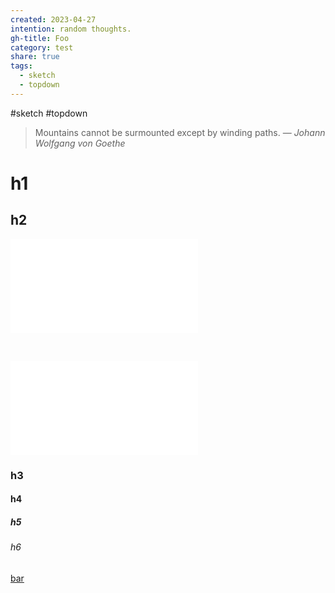 ```yaml
---
created: 2023-04-27
intention: random thoughts.
gh-title: Foo
category: test
share: true
tags:
  - sketch
  - topdown
---
```



#sketch #topdown 

> Mountains cannot be surmounted except by winding paths.
> — <cite>Johann Wolfgang von Goethe</cite>

# h1
## h2

![performance_statistics.activity.puml](../media/performance_statistics.activity.puml.md#)

<div style="page-break-after: always; visibility: hidden">\pagebreak</div>

![device_performance_monitor.activity.puml](../media/device_performance_monitor.activity.puml.md#)

### h3
#### h4
##### h5
###### h6

[bar](./bar.md#)
